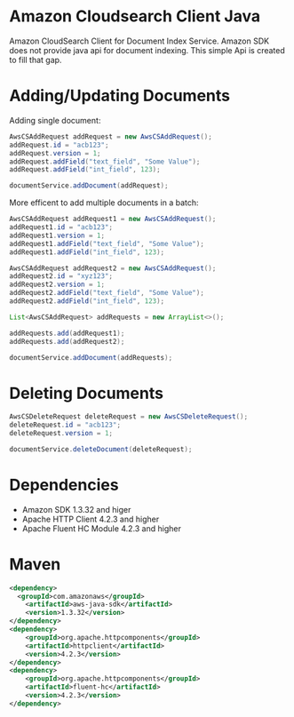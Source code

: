 Amazon Cloudsearch Client Java
==============================

Amazon CloudSearch Client for Document Index Service. Amazon SDK does not provide java api for document indexing. This simple Api is created to fill that gap.


Adding/Updating Documents
=========================
Adding single document:

```java
AwsCSAddRequest addRequest = new AwsCSAddRequest();
addRequest.id = "acb123";
addRequest.version = 1;
addRequest.addField("text_field", "Some Value");
addRequest.addField("int_field", 123);

documentService.addDocument(addRequest);
```

More efficent to add multiple documents in a batch:
```java
AwsCSAddRequest addRequest1 = new AwsCSAddRequest();
addRequest1.id = "acb123";
addRequest1.version = 1;
addRequest1.addField("text_field", "Some Value");
addRequest1.addField("int_field", 123);

AwsCSAddRequest addRequest2 = new AwsCSAddRequest();
addRequest2.id = "xyz123";
addRequest2.version = 1;
addRequest2.addField("text_field", "Some Value");
addRequest2.addField("int_field", 123);

List<AwsCSAddRequest> addRequests = new ArrayList<>();

addRequests.add(addRequest1);
addRequests.add(addRequest2);

documentService.addDocument(addRequests);
```

Deleting Documents
==================

```java
AwsCSDeleteRequest deleteRequest = new AwsCSDeleteRequest();
deleteRequest.id = "acb123";
deleteRequest.version = 1;

documentService.deleteDocument(deleteRequest);
```

Dependencies 
============
* Amazon SDK 1.3.32 and higer
* Apache HTTP Client 4.2.3 and higher
* Apache Fluent HC Module 4.2.3 and higher


Maven
=====

```xml
<dependency>
  <groupId>com.amazonaws</groupId>
	<artifactId>aws-java-sdk</artifactId>
	<version>1.3.32</version>
</dependency>
<dependency>
	<groupId>org.apache.httpcomponents</groupId>
	<artifactId>httpclient</artifactId>
	<version>4.2.3</version>
</dependency>
<dependency>
	<groupId>org.apache.httpcomponents</groupId>
	<artifactId>fluent-hc</artifactId>
	<version>4.2.3</version>
</dependency>
```
